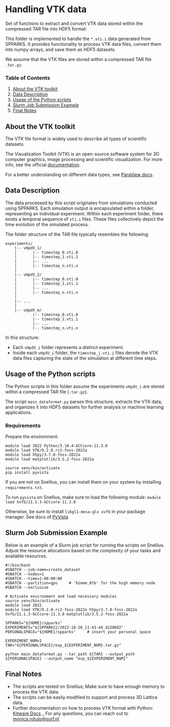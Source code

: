 # Handling VTK data

Set of functions to extract and convert VTK data stored within the compressed TAR file into HDF5 format.

This folder is implemented to handle the `*.vti.i` data generated from SPPARKS. It provides functionality to process VTK data files, convert them into numpy arrays, and save them as HDF5 datasets.

We assume that the VTK files are stored within a compressed TAR file `.tar.gz`.

### Table of Contents
1. [About the VTK toolkit](#about-the-vtk-toolkit)
2. [Data Description](#data-description)
3. [Usage of the Python scripts](#usage-of-the-python-scripts)
4. [Slurm Job Submission Example](#slurm-job-submission-example)
5. [Final Notes](#final-notes)

## About the VTK toolkit
The VTK file format is widely used to describe all types of scientific datasets.

The Visualization Toolkit (VTK) is an open-source software system for 3D computer graphics, image processing and scientific visualization. For more info, see the official [documentation](https://vtk.org/Wiki/VTK/Tutorials).

For a better understanding on different data types, see [ParaView docs](https://docs.paraview.org/en/latest/UsersGuide/understandingData.html).

## Data Description 
The data processed by this script originates from simulations conducted using SPPARKS. Each simulation output is encapsulated within a folder, representing an individual experiment. Within each experiment folder, there exists a temporal sequence of `vti.i` files. These files collectively depict the time evolution of the simulated process.

The folder structure of the TAR file typically resembles the following:

```
experiments/
    |-- vHpdV_1/
    |       |-- timestep_0.vti.0
    |       |-- timestep_1.vti.1
    |       |-- ...
    |       |-- timestep_n.vti.n
    |
    |-- vHpdV_2/
    |       |-- timestep_0.vti.0
    |       |-- timestep_1.vti.1
    |       |-- ...
    |       |-- timestep_n.vti.n
    |
    |-- ...
    |
    |-- vHpdV_m/
            |-- timestep_0.vti.0
            |-- timestep_1.vti.1
            |-- ...
            |-- timestep_n.vti.n
```

In this structure:

- Each `vHpdV_i` folder represents a distinct experiment.
- Inside each `vHpdV_i` folder, the `timestep_j.vti.j` files denote the VTK data files capturing the state of the simulation at different time steps.

## Usage of the Python scripts
The Python scripts in this folder assume the experiments `vHpdV_i` are stored within a compressed TAR file (`.tar.gz`).

The script `main_dataformat.py` parses this structure, extracts the VTK data, and organizes it into HDF5 datasets for further analysis or machine learning applications.
### Requirements
Prepare the environment:
```
module load 2022 Python/3.10.4-GCCcore-11.3.0
module load VTK/9.2.0.rc2-foss-2022a
module load h5py/3.7.0-foss-2022a  
module load matplotlib/3.5.2-foss-2022a

source venv/bin/activate
pip install pyvista
```
If you are not on Snellius, you can install them on your system by installing `requirements.txt`.

To run `pyvista` on Snellius, make sure to load the following module:
`module load Xvfb/21.1.3-GCCcore-11.3.0`

Otherwise, be sure to install `libgl1-mesa-glx xvfb` in your package manager. See docs of [PyVista](https://docs.pyvista.org/version/stable/api/utilities/_autosummary/pyvista.start_xvfb.html)

## Slurm Job Submission Example

Below is an example of a Slurm job script for running the scripts on Snellius. Adjust the resource allocations based on the complexity of your tasks and available resources.

```
#!/bin/bash
#SBATCH --job-name=create_dataset
#SBATCH --nodes=1
#SBATCH --time=1-00:00:00
#SBATCH --partition=gpu     # 'himem_8tb' for the high memory node
#SBATCH --exclusive

# Activate environment and load necessary modules
source venv/bin/activate
module load 2022 
module load VTK/9.2.0.rc2-foss-2022a h5py/3.7.0-foss-2022a Xvfb/21.1.3-GCCcore-11.3.0 matplotlib/3.5.2-foss-2022a

SPPARKS="${HOME}/spparks"
EXPERIMENTS="${SPPARKS}/2023-10-20_11-43-44_4220682"
PERSONALSPACE="${HOME}/spparks"     # insert your personal space

EXPERIMENT_NUM=1
TAR="${PERSONALSPACE}/exp_${EXPERIMENT_NUM}.tar.gz"

python main_dataformat.py --tar_path ${TAR} --output_path ${PERSONALSPACE} --output_name "exp_${EXPERIMENT_NUM}"

```

## Final Notes
- The scripts are tested on Snellius; Make sure to have enough memory to process the VTK data.
- The scripts can be easily modified to support and process 3D Lattice data.
- Further documentation on how to process VTK format with Python: [Kitware Docs](https://www.kitware.com/easy-data-conversion-to-vtk-with-python/)
_ For any questions, you can reach out to monica.rotulo@surf.nl.

